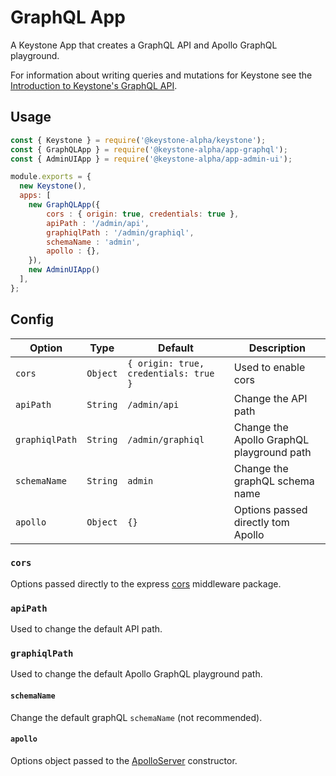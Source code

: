 <!--[meta]
section: api
subSection: apps
title: GraphQL API
draft: true
[meta]-->

# GraphQL App

A Keystone App that creates a GraphQL API and Apollo GraphQL playground.

For information about writing queries and mutations for Keystone see the [Introduction to Keystone's GraphQL API](/guides/intro-to-keystone).

## Usage

```javascript
const { Keystone } = require('@keystone-alpha/keystone');
const { GraphQLApp } = require('@keystone-alpha/app-graphql');
const { AdminUIApp } = require('@keystone-alpha/app-admin-ui');

module.exports = {
  new Keystone(),
  apps: [
    new GraphQLApp({
        cors : { origin: true, credentials: true },
        apiPath : '/admin/api',
        graphiqlPath : '/admin/graphiql',
        schemaName : 'admin',
        apollo : {},
    }),
    new AdminUIApp()
  ],
};
```

## Config

| Option         | Type     | Default                               | Description                               |
| -------------- | -------- | ------------------------------------- | ----------------------------------------- |
| `cors`         | `Object` | `{ origin: true, credentials: true }` | Used to enable cors                       |
| `apiPath`      | `String` | `/admin/api`                          | Change the API path                       |
| `graphiqlPath` | `String` | `/admin/graphiql`                     | Change the Apollo GraphQL playground path |
| `schemaName`   | `String` | `admin`                               | Change the graphQL schema name            |
| `apollo`       | `Object` | `{}`                                  | Options passed directly tom Apollo        |

### `cors`

Options passed directly to the express [cors](https://github.com/expressjs/cors) middleware package.

### `apiPath`

Used to change the default API path.

### `graphiqlPath`

Used to change the default Apollo GraphQL playground path.

#### `schemaName`

Change the default graphQL `schemaName` (not recommended).

#### `apollo`

Options object passed to the [ApolloServer](https://www.apollographql.com/docs/apollo-server/api/apollo-server/#apolloserver) constructor.
